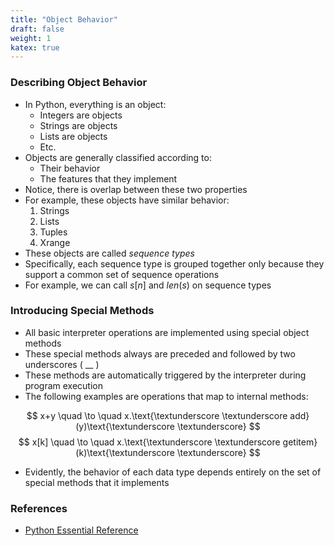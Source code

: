 ```yaml
---
title: "Object Behavior"
draft: false
weight: 1
katex: true
---
```


### Describing Object Behavior
- In Python, everything is an object:
	- Integers are objects
	- Strings are objects
	- Lists are objects
	- Etc.
- Objects are generally classified according to:
	- Their behavior
	- The features that they implement
- Notice, there is overlap between these two properties
- For example, these objects have similar behavior:
	1. Strings
	2. Lists
	3. Tuples
	4. Xrange
- These objects are called *sequence types*
- Specifically, each sequence type is grouped together only because they support a common set of sequence operations
- For example, we can call $s[n]$ and $len(s)$ on sequence types

### Introducing Special Methods
- All basic interpreter operations are implemented using special object methods
- These special methods always are preceded and followed by two underscores ( __ )
- These methods are automatically triggered by the interpreter during program execution
- The following examples are operations that map to internal methods:

$$ x+y \quad \to \quad x.\text{\textunderscore \textunderscore add}(y)\text{\textunderscore \textunderscore} $$
$$ x[k] \quad \to \quad x.\text{\textunderscore \textunderscore getitem}(k)\text{\textunderscore \textunderscore} $$

- Evidently, the behavior of each data type depends entirely on the set of special methods that it implements

### References
- [Python Essential Reference](http://index-of.co.uk/Python/Python%20Essential%20Reference,%20Fourth%20Edition.pdf)
